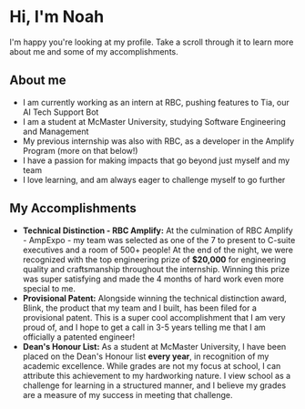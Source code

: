 # Hi, I'm Noah
I'm happy you're looking at my profile. Take a scroll through it to learn more about me and some of my accomplishments.

## About me
<ul>
  <li>I am currently working as an intern at RBC, pushing features to Tia, our AI Tech Support Bot</li>
  <li>I am a student at McMaster University, studying Software Engineering and Management</li>
  <li>My previous internship was also with RBC, as a developer in the Amplify Program (more on that below!) </li>
  <li>I have a passion for making impacts that go beyond just myself and my team</li>
  <li>I love learning, and am always eager to challenge myself to go further</li>
</ul>

## My Accomplishments
<ul>
  <li> <b>Technical Distinction - RBC Amplify:</b> At the culmination of RBC Amplify - AmpExpo - my team was selected as one of the 7 to present to C-suite executives and a room of 500+ people! At the end of the night, we were recognized with the top engineering prize of <b>$20,000</b> for engineering quality and craftsmanship throughout the internship. Winning this prize was super satisfying and made the 4 months of hard work even more special to me. </li>
  <li> <b>Provisional Patent:</b> Alongside winning the technical distinction award, Blink, the product that my team and I built, has been filed for a provisional patent. This is a super cool accomplishment that I am very proud of, and I hope to get a call in 3-5 years telling me that I am officially a patented engineer! </li>
  <li> <b>Dean's Honour List:</b> As a student at McMaster University, I have been placed on the Dean's Honour list <b> every year</b>, in recognition of my academic excellence. While grades are not my focus at school, I can attribute this achievement to my hardworking nature. I view school as a challenge for learning in a structured manner, and I believe my grades are a measure of my success in meeting that challenge. </li>
</ul>
